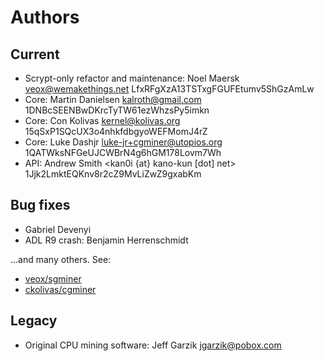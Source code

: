 # Authors

## Current

* Scrypt-only refactor and maintenance: Noel Maersk <veox@wemakethings.net> LfxRFgXzA13TSTxgFGUFEtumv5ShGzAmLw
* Core: Martin Danielsen <kalroth@gmail.com> 1DNBcSEENBwDKrcTyTW61ezWhzsPy5imkn
* Core: Con Kolivas <kernel@kolivas.org> 15qSxP1SQcUX3o4nhkfdbgyoWEFMomJ4rZ
* Core: Luke Dashjr <luke-jr+cgminer@utopios.org> 1QATWksNFGeUJCWBrN4g6hGM178Lovm7Wh
* API: Andrew Smith <kan0i {at} kano-kun [dot] net> 1Jjk2LmktEQKnv8r2cZ9MvLiZwZ9gxabKm


## Bug fixes

* Gabriel Devenyi
* ADL R9 crash: Benjamin Herrenschmidt

...and many others. See:

* [veox/sgminer](https://github.com/veox/sgminer/graphs/contributors)
* [ckolivas/cgminer](https://github.com/ckolivas/cgminer/graphs/contributors)


## Legacy

* Original CPU mining software: Jeff Garzik <jgarzik@pobox.com>
